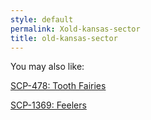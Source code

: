 ```yaml
---
style: default
permalink: Xold-kansas-sector
title: old-kansas-sector
---
```

You may also like:

[SCP-478: Tooth Fairies](http://scp-wiki.net/scp-478)

[SCP-1369: Feelers](http://scp-wiki.net/scp-1369)

